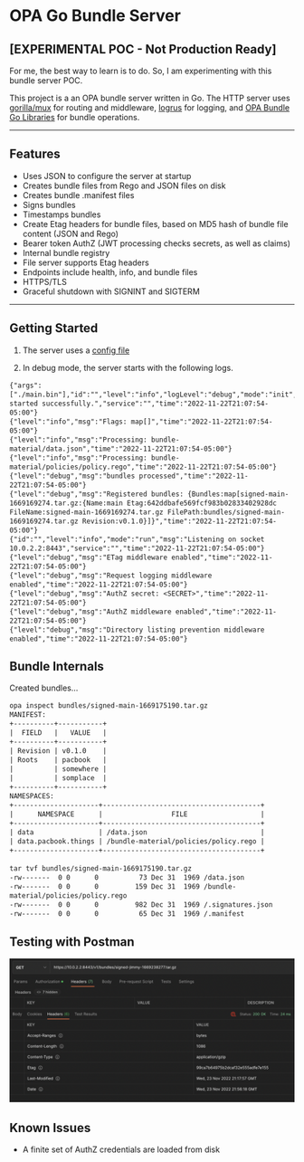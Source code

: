 # OPA Go Bundle Server
## [EXPERIMENTAL POC - Not Production Ready]
For me, the best way to learn is to do. So, I am experimenting with this bundle server POC.

This project is a an OPA bundle server written in Go. The HTTP server uses [gorilla/mux](https://github.com/gorilla/mux) for routing and middleware, [logrus](https://github.com/sirupsen/logrus) for logging, and [OPA Bundle Go Libraries](https://github.com/open-policy-agent/opa/bundle) for bundle operations.

---
## Features
- Uses JSON to configure the server at startup
- Creates bundle files from Rego and JSON files on disk
- Creates bundle .manifest files
- Signs bundles
- Timestamps bundles
- Create Etag headers for bundle files, based on MD5 hash of bundle file content (JSON and Rego)
- Bearer token AuthZ (JWT processing checks secrets, as well as claims)
- Internal bundle registry
- File server supports Etag headers
- Endpoints include health, info, and bundle files
- HTTPS/TLS
- Graceful shutdown with SIGNINT and SIGTERM
---
## Getting Started
1. The server uses a [config file](./server-config.json)

2. In debug mode, the server starts with the following logs.

```
{"args":["./main.bin"],"id":"","level":"info","logLevel":"debug","mode":"init","msg":"Service started successfully.","service":"","time":"2022-11-22T21:07:54-05:00"}
{"level":"info","msg":"Flags: map[]","time":"2022-11-22T21:07:54-05:00"}
{"level":"info","msg":"Processing: bundle-material/data.json","time":"2022-11-22T21:07:54-05:00"}
{"level":"info","msg":"Processing: bundle-material/policies/policy.rego","time":"2022-11-22T21:07:54-05:00"}
{"level":"debug","msg":"bundles processed","time":"2022-11-22T21:07:54-05:00"}
{"level":"debug","msg":"Registered bundles: {Bundles:map[signed-main-1669169274.tar.gz:{Name:main Etag:642ddbafe569fcf983b02833402928dc FileName:signed-main-1669169274.tar.gz FilePath:bundles/signed-main-1669169274.tar.gz Revision:v0.1.0}]}","time":"2022-11-22T21:07:54-05:00"}
{"id":"","level":"info","mode":"run","msg":"Listening on socket 10.0.2.2:8443","service":"","time":"2022-11-22T21:07:54-05:00"}
{"level":"debug","msg":"ETag middleware enabled","time":"2022-11-22T21:07:54-05:00"}
{"level":"debug","msg":"Request logging middleware enabled","time":"2022-11-22T21:07:54-05:00"}
{"level":"debug","msg":"AuthZ secret: <SECRET>","time":"2022-11-22T21:07:54-05:00"}
{"level":"debug","msg":"AuthZ middleware enabled","time":"2022-11-22T21:07:54-05:00"}
{"level":"debug","msg":"Directory listing prevention middleware enabled","time":"2022-11-22T21:07:54-05:00"}
```

## Bundle Internals
Created bundles...
```
opa inspect bundles/signed-main-1669175190.tar.gz
MANIFEST:
+----------+-----------+
|  FIELD   |   VALUE   |
+----------+-----------+
| Revision | v0.1.0    |
| Roots    | pacbook   |
|          | somewhere |
|          | somplace  |
+----------+-----------+
NAMESPACES:
+---------------------+---------------------------------------+
|      NAMESPACE      |                 FILE                  |
+---------------------+---------------------------------------+
| data                | /data.json                            |
| data.pacbook.things | /bundle-material/policies/policy.rego |
+---------------------+---------------------------------------+

tar tvf bundles/signed-main-1669175190.tar.gz
-rw-------  0 0      0          73 Dec 31  1969 /data.json
-rw-------  0 0      0         159 Dec 31  1969 /bundle-material/policies/policy.rego
-rw-------  0 0      0         982 Dec 31  1969 /.signatures.json
-rw-------  0 0      0          65 Dec 31  1969 /.manifest
```

## Testing with Postman
![Postman File Download](./img/postman-bundle.png)

## Known Issues
- A finite set of AuthZ credentials are loaded from disk



